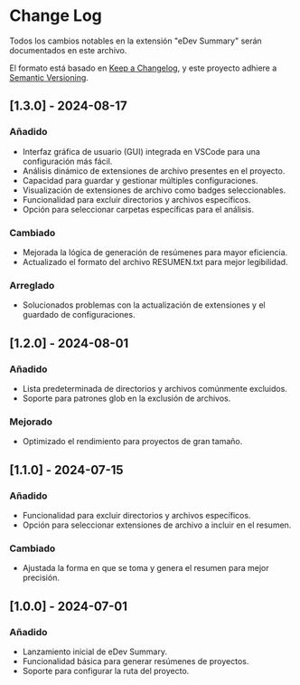 # Change Log

Todos los cambios notables en la extensión "eDev Summary" serán documentados en este archivo.

El formato está basado en [Keep a Changelog](http://keepachangelog.com/), y este proyecto adhiere a [Semantic Versioning](http://semver.org/).

## [1.3.0] - 2024-08-17

### Añadido
- Interfaz gráfica de usuario (GUI) integrada en VSCode para una configuración más fácil.
- Análisis dinámico de extensiones de archivo presentes en el proyecto.
- Capacidad para guardar y gestionar múltiples configuraciones.
- Visualización de extensiones de archivo como badges seleccionables.
- Funcionalidad para excluir directorios y archivos específicos.
- Opción para seleccionar carpetas específicas para el análisis.

### Cambiado
- Mejorada la lógica de generación de resúmenes para mayor eficiencia.
- Actualizado el formato del archivo RESUMEN.txt para mejor legibilidad.

### Arreglado
- Solucionados problemas con la actualización de extensiones y el guardado de configuraciones.

## [1.2.0] - 2024-08-01

### Añadido
- Lista predeterminada de directorios y archivos comúnmente excluidos.
- Soporte para patrones glob en la exclusión de archivos.

### Mejorado
- Optimizado el rendimiento para proyectos de gran tamaño.

## [1.1.0] - 2024-07-15

### Añadido
- Funcionalidad para excluir directorios y archivos específicos.
- Opción para seleccionar extensiones de archivo a incluir en el resumen.

### Cambiado
- Ajustada la forma en que se toma y genera el resumen para mejor precisión.

## [1.0.0] - 2024-07-01

### Añadido
- Lanzamiento inicial de eDev Summary.
- Funcionalidad básica para generar resúmenes de proyectos.
- Soporte para configurar la ruta del proyecto.